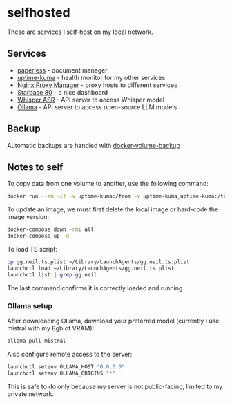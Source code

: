 # selfhosted

These are services I self-host on my local network.

## Services

* [paperless](https://docs.paperless-ngx.com) - document manager
* [uptime-kuma](https://github.com/louislam/uptime-kuma) - health monitor for my other services
* [Nginx Proxy Manager](https://nginxproxymanager.com) - proxy hosts to different services
* [Starbase 80](https://github.com/notclickable-jordan/starbase-80) - a nice dashboard
* [Whisper ASR](https://github.com/ahmetoner/whisper-asr-webservice/) - API server to access Whisper model
* [Ollama](https://ollama.ai) - API server to access open-source LLM models

## Backup

Automatic backups are handled with [docker-volume-backup](https://github.com/offen/docker-volume-backup#recurring-backups-in-a-compose-setup)

## Notes to self

To copy data from one volume to another, use the following command:

```bash
docker run --rm -it -v uptime-kuma:/from -v uptime-kuma_uptime-kuma:/to alpine ash -c "cd /from ; cp -av . /to"
```

To update an image, we must first delete the local image or hard-code the image version:

```bash
docker-compose down -rmi all
docker-compose up -d
```

To load TS script:

```bash
cp gg.neil.ts.plist ~/Library/LaunchAgents/gg.neil.ts.plist
launchctl load ~/Library/LaunchAgents/gg.neil.ts.plist
launchctl list | grep gg.neil
```

The last command confirms it is correctly loaded and running

### Ollama setup

After downloading Ollama, download your preferred model (currently I use mistral with my 8gb of VRAM):

```bash
ollama pull mistral
```

Also configure remote access to the server:

```bash
launchctl setenv OLLAMA_HOST "0.0.0.0"
launchctl setenv OLLAMA_ORIGINS "*"
```

This is safe to do only because my server is not public-facing, limited to my private network.
